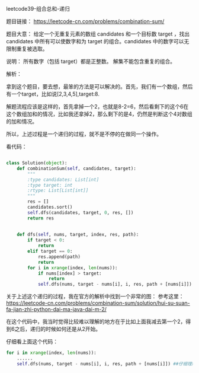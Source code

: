 leetcode39-组合总和-递归

题目链接： https://leetcode-cn.com/problems/combination-sum/

题目大意：
给定一个无重复元素的数组 candidates 和一个目标数 target ，找出 candidates 中所有可以使数字和为 target 的组合。candidates 中的数字可以无限制重复被选取。

说明：
所有数字（包括 target）都是正整数。
解集不能包含重复的组合。 



解析：

拿到这个题目，要去想，最笨的方法是可以解决的。首先，我们有一个数组，然后有一个target，比如说[2,3,4,5],target:8.

解题流程应该是这样的，首先拿掉一个2，也就是8-2=6，然后看剩下的这个6在这个数组加和的情况，比如我还拿掉2，那么剩下的是4，仍然是判断这个4对数组的加和情况。

所以，上述过程是一个递归的过程，就不是不停的在做同一个操作。

看代码：

```python

class Solution(object):
    def combinationSum(self, candidates, target):
        """
        :type candidates: List[int]
        :type target: int
        :rtype: List[List[int]]
        """
        res = []
        candidates.sort()
        self.dfs(candidates, target, 0, res, [])
        return res
    
    
    def dfs(self, nums, target, index, res, path):
        if target < 0:
            return
        elif target == 0:
            res.append(path)
            return
        for i in xrange(index, len(nums)):
            if nums[index] > target:
                return
            self.dfs(nums, target - nums[i], i, res, path + [nums[i]])
```

关于上述这个递归的过程，我在官方的解析中找到一个非常的图：
参考这里：https://leetcode-cn.com/problems/combination-sum/solution/hui-su-suan-fa-jian-zhi-python-dai-ma-java-dai-m-2/

在这个代码中，我当时觉得比较难以理解的地方在于比如上面我减去第一个2，得到6之后，递归的时候如何还是从2开始。

仔细看上面这个代码：
```python
for i in xrange(index, len(nums)):
    ......
    self.dfs(nums, target - nums[i], i, res, path + [nums[i]]) ##仔细理解这两行代码，从而符合官方解析的图，举上面那个例子，去琢磨，不好说出来
```
